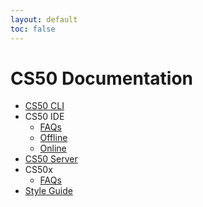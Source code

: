 ```yaml
---
layout: default
toc: false
---
```


# CS50 Documentation

- [CS50 CLI](cli/)
- CS50 IDE
  - [FAQs](ide/faqs)
  - [Offline](ide/offline)
  - [Online](ide/)
- [CS50 Server](server/)
- CS50x
  - [FAQs](cs50x/faqs/)
- [Style Guide](style/)
